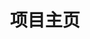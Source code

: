 ---
home: true
icon: home
title: 项目主页
heroImage: /logo.png
heroText: BikaClient
tagline: ✨第三方哔咔漫画API-Nuget包✨
actions:
  - text: 使用指南 💡
    link: /guide
    type: primary

  - text: 项目主页 ✨
    link: /

features:
  - title: 第三方API接口
    icon: safe
    details: 数据接口全支持
    link: /guide

  - title: 功能增强
    icon: config
    details: 提供便捷可靠的修改模式
    link: /guide

  - title: 简易部署
    icon: support
    details: 提供Nuget包部署
    link: /guide

  - title: 更多新特性
    icon: more
    details: 包括下载文件等
    link: /guide
copyright: false
footer: Theme By <a href='https://github.com/vuepress-theme-hope/vuepress-theme-hope'>vuepress-theme-hope</a> | Copyright © 2022-present <a href='https://github.com/kitUIN'>kitUIN</a> | <a href='https://github.com/vuepress-theme-hope/vuepress-theme-hope/blob/main/LICENSE'>MIT</a>
---